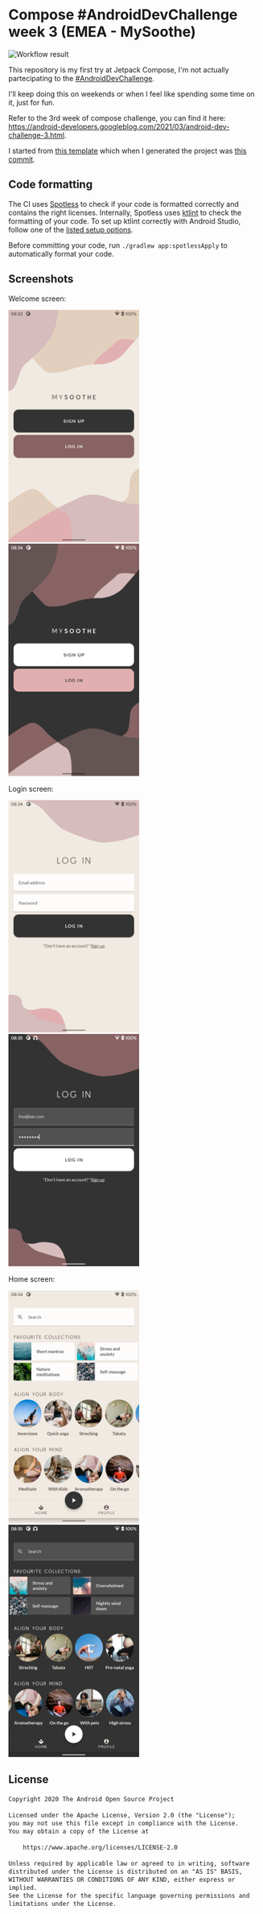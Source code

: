 # Compose #AndroidDevChallenge week 3 (EMEA - MySoothe)

![Workflow result](https://github.com/danielesegato/my-soothe-dev-challenge/workflows/Check/badge.svg)

This repository is my first try at Jetpack Compose, I'm not actually partecipating to the [#AndroidDevChallenge](https://developer.android.com/dev-challenge).

I'll keep doing this on weekends or when I feel like spending some time on it, just for fun.


Refer to the 3rd week of compose challenge, you can find it here: https://android-developers.googleblog.com/2021/03/android-dev-challenge-3.html.

I started from [this template](https://github.com/android/android-dev-challenge-compose) which when I generated the project was [this commit](https://github.com/android/android-dev-challenge-compose/commit/da9da9d06e1724a754a696116819d71b3b26032a).

## Code formatting
The CI uses [Spotless](https://github.com/diffplug/spotless) to check if your code is formatted correctly and contains the right licenses.
Internally, Spotless uses [ktlint](https://github.com/pinterest/ktlint) to check the formatting of your code.
To set up ktlint correctly with Android Studio, follow one of the [listed setup options](https://github.com/pinterest/ktlint#-with-intellij-idea).

Before committing your code, run `./gradlew app:spotlessApply` to automatically format your code.

## Screenshots

Welcome screen:

<img src="/results/screenshot_1_welcome_light.png" width="260">&emsp;<img src="/results/screenshot_2_welcome_dark.png" width="260">


Login screen:

<img src="/results/screenshot_3_login_light.png" width="260">&emsp;<img src="/results/screenshot_4_login_dark.png" width="260">


Home screen:

<img src="/results/screenshot_5_home_light.png" width="260">&emsp;<img src="/results/screenshot_6_home_dark.png" width="260">


## License
```
Copyright 2020 The Android Open Source Project

Licensed under the Apache License, Version 2.0 (the "License");
you may not use this file except in compliance with the License.
You may obtain a copy of the License at

    https://www.apache.org/licenses/LICENSE-2.0

Unless required by applicable law or agreed to in writing, software
distributed under the License is distributed on an "AS IS" BASIS,
WITHOUT WARRANTIES OR CONDITIONS OF ANY KIND, either express or implied.
See the License for the specific language governing permissions and
limitations under the License.
```